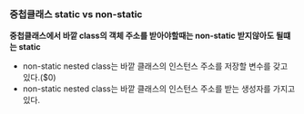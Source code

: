 ### 중첩클래스 static vs non-static

**중첩클래스에서 바깥 class의 객체 주소를 받아야할때는 non-static 받지않아도 될떄는 static**
- non-static nested class는 바깥 클래스의 인스턴스 주소를  저장할 변수를 갖고 있다.($0)
- non-static nested class는 바깥 클래스의 인스턴스 주소를 받는 생성자를 가지고 있다.
